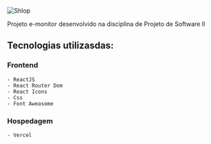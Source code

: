 ![Shlop](https://github.com/wal-wizard/eMonitor-front/assets/82295321/1252d02a-b1c1-43f3-82a8-39ca752e4da4)


Projeto e-monitor desenvolvido na disciplina de Projeto de Software II

## Tecnologias utilizasdas: 
### Frontend
    - ReactJS
    - React Router Dom
    - React Icons 
    - Css
    - Font Aweasome
### Hospedagem 
    - Vercel
